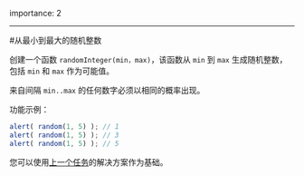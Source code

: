 importance: 2

---

#从最小到最大的随机整数

创建一个函数 `randomInteger(min，max)`，该函数从 `min` 到 `max` 生成随机整数，包括 `min` 和 `max` 作为可能值。

来自间隔 `min..max` 的任何数字必须以相同的概率出现。


功能示例：

```js
alert( random(1, 5) ); // 1
alert( random(1, 5) ); // 3
alert( random(1, 5) ); // 5
```

您可以使用[上一个任务](info:task/random-min-max)的解决方案作为基础。
